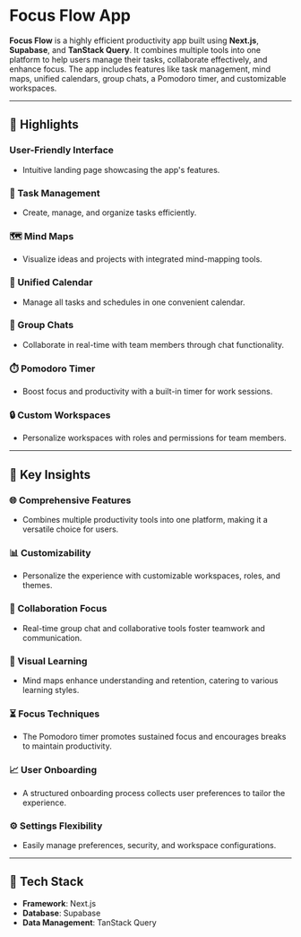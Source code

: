 # Focus Flow App

**Focus Flow** is a highly efficient productivity app built using **Next.js**, **Supabase**, and **TanStack Query**. It combines multiple tools into one platform to help users manage their tasks, collaborate effectively, and enhance focus. The app includes features like task management, mind maps, unified calendars, group chats, a Pomodoro timer, and customizable workspaces.

---

## 🚀 Highlights

### User-Friendly Interface
- Intuitive landing page showcasing the app's features.

### 📝 Task Management
- Create, manage, and organize tasks efficiently.

### 🗺️ Mind Maps
- Visualize ideas and projects with integrated mind-mapping tools.

### 📅 Unified Calendar
- Manage all tasks and schedules in one convenient calendar.

### 💬 Group Chats
- Collaborate in real-time with team members through chat functionality.

### ⏱️ Pomodoro Timer
- Boost focus and productivity with a built-in timer for work sessions.

### 🔒 Custom Workspaces
- Personalize workspaces with roles and permissions for team members.

---

## 🔑 Key Insights

### 🌐 Comprehensive Features
- Combines multiple productivity tools into one platform, making it a versatile choice for users.

### 📊 Customizability
- Personalize the experience with customizable workspaces, roles, and themes.

### 🤝 Collaboration Focus
- Real-time group chat and collaborative tools foster teamwork and communication.

### 🧠 Visual Learning
- Mind maps enhance understanding and retention, catering to various learning styles.

### ⏳ Focus Techniques
- The Pomodoro timer promotes sustained focus and encourages breaks to maintain productivity.

### 📈 User Onboarding
- A structured onboarding process collects user preferences to tailor the experience.

### ⚙️ Settings Flexibility
- Easily manage preferences, security, and workspace configurations.

---

## 🚧 Tech Stack
- **Framework**: Next.js
- **Database**: Supabase
- **Data Management**: TanStack Query
